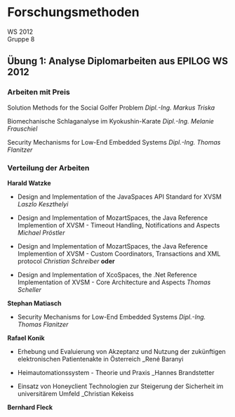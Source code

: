 # Forschungsmethoden #

WS 2012  
Gruppe 8

## Übung 1: Analyse Diplomarbeiten aus EPILOG WS 2012 ##

### Arbeiten mit Preis ###

Solution Methods for the Social Golfer Problem _Dipl.-Ing. Markus Triska_

Biomechanische Schlaganalyse im Kyokushin-Karate _Dipl.-Ing. Melanie
Frauschiel_

Security Mechanisms for Low-End Embedded Systems _Dipl.-Ing. Thomas Flanitzer_


### Verteilung der Arbeiten ###

**Harald Watzke**

 - Design and Implementation of the JavaSpaces API Standard for XVSM _Laszlo 
   Keszthelyi_

 - Design and Implementation of MozartSpaces, the Java Reference Implemention
   of XVSM - Timeout Handling, Notifications and Aspects _Michael Pröstler_

 - Design and Implementation of MozartSpaces, the Java Reference Implemention
   of XVSM - Custom Coordinators, Transactions and XML protocol _Christian
   Schreiber_ **oder**

 - Design and Implementation of XcoSpaces, the .Net Reference Implementation
   of XVSM - Core Architecture and Aspects _Thomas Scheller_

**Stephan Matiasch**
 
 - Security Mechanisms for Low-End Embedded Systems _Dipl.-Ing. Thomas
   Flanitzer_

**Rafael Konik**
 - Erhebung und Evaluierung von Akzeptanz und Nutzung der zukünftigen elektronischen Patientenakte in Österreich
   _René Baranyi

 - Heimautomationssystem - Theorie und Praxis _Hannes Brandstetter

 - Einsatz von Honeyclient Technologien zur Steigerung der Sicherheit im universitärem Umfeld _Christian Kekeiss

**Bernhard Fleck**
